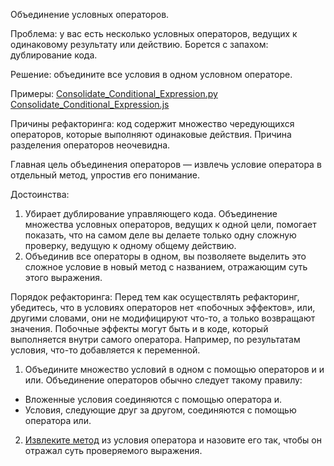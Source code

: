 Объединение условных операторов. 

Проблема: у вас есть несколько условных операторов, ведущих к одинаковому результату или действию. Борется с запахом: дублирование кода.

Решение: объедините все условия в одном условном операторе.

Примеры: <a href="https://github.com/helenasilkina/refactoring/blob/master/Consolidate_Conditional_Expression.py">Consolidate_Conditional_Expression.py</a> <a href="https://github.com/helenasilkina/refactoring/blob/master/Consolidate_Conditional_Expression.js">Consolidate_Conditional_Expression.js</a>

Причины рефакторинга: код содержит множество чередующихся операторов, которые выполняют одинаковые действия. Причина разделения операторов неочевидна.

Главная цель объединения операторов — извлечь условие оператора в отдельный метод, упростив его понимание.

Достоинства:

1. Убирает дублирование управляющего кода. Объединение множества условных операторов, ведущих к одной цели, помогает показать, что на самом деле вы делаете только одну сложную проверку, ведущую к одному общему действию.
2. Объединив все операторы в одном, вы позволяете выделить это сложное условие в новый метод с названием, отражающим суть этого выражения.

Порядок рефакторинга: Перед тем как осуществлять рефакторинг, убедитесь, что в условиях операторов нет «побочных эффектов», или, другими словами, они не модифицируют что-то, а только возвращают значения. Побочные эффекты могут быть и в коде, который выполняется внутри самого оператора. Например, по результатам условия, что-то добавляется к переменной.

1. Объедините множество условий в одном с помощью операторов и и или. Объединение операторов обычно следует такому правилу:
 - Вложенные условия соединяются с помощью оператора и.
 - Условия, следующие друг за другом, соединяются с помощью оператора или.
2. <a href="https://github.com/helenasilkina/refactoring/blob/master/Extract_Method%20(Извлечение%20метода).md">Извлеките метод</a> из условия оператора и назовите его так, чтобы он отражал суть проверяемого выражения.
